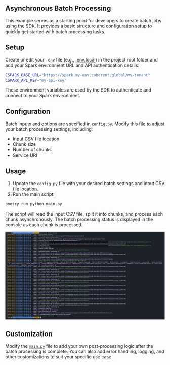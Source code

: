 ## Asynchronous Batch Processing

This example serves as a starting point for developers to create batch jobs using
the [SDK][sdk]. It provides a basic structure and configuration setup to quickly
get started with batch processing tasks.

## Setup

Create or edit your `.env` file (e.g., [.env.local](../../../.env.local)) in the
project root folder and add your Spark environment URL and API authentication details:

```bash
CSPARK_BASE_URL="https://spark.my-env.coherent.global/my-tenant"
CSPARK_API_KEY="my-api-key"
```

These environment variables are used by the SDK to authenticate and connect to
your Spark environment.

## Configuration

Batch inputs and options are specified in [`config.py`](config.py). Modify this
file to adjust your batch processing settings, including:

- Input CSV file location
- Chunk size
- Number of chunks
- Service URI

## Usage

1. Update the `config.py` file with your desired batch settings and input CSV file location.
2. Run the main script:

```bash
poetry run python main.py
```

The script will read the input CSV file, split it into chunks, and process each
chunk asynchronously. The batch processing status is displayed in the console as
each chunk is processed.

[![outputs.png](outputs.png)](outputs.png)

## Customization

Modify the [`main.py`](main.py) file to add your own post-processing logic after
the batch processing is complete. You can also add error handling, logging, and
other customizations to suit your specific use case.

<!-- References -->
[sdk]: https://github.com/Coherent-Partners/spark-python-sdk
